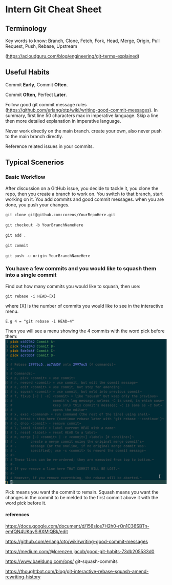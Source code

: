 # Intern Git Cheat Sheet #

## Terminology ##

Key words to know:
Branch, Clone, Fetch, Fork, Head, Merge, Origin, Pull Request, Push, Rebase, Upstream

(https://acloudguru.com/blog/engineering/git-terms-explained)



## Useful Habits ##
Commit **Early**, Commit **Often**.

Commit **Often**, Perfect **Later**.

Follow good git commit message rules (https://github.com/erlang/otp/wiki/writing-good-commit-messages). In summary, first line 50 characters max in imperative language. Skip a line then more detailed explanation in imperative language.

Never work directly on the main branch. create your own, also never push to the main branch directly.

Reference related issues in your commits.

## Typical Scenerios ##


### Basic Workflow ###

After discussion on a GitHub issue, you decide to tackle it, you clone the repo, then you create a branch to work on. You switch to that branch, start working on it. You add commits and good commit messages. when you are done, you push your changes.

```
git clone git@github.com:coreos/YourRepoHere.git

git checkout -b YourBranchNameHere

git add .

git commit

git push -u origin YourBranchNameHere
```

### You have a few commits and you would like to squash them into a single commit ###

Find out how many commits you would like to squash, then use:

```
git rebase -i HEAD~[X]
```

where [X] is the number of commits you would like to see in the interactive menu.

 ```
 E.g 4 = "git rebase -i HEAD~4"
 ```
Then you will see a menu showing the 4 commits with the word pick before them:
![Squash commits](https://raw.githubusercontent.com/mohelt/InternCheatSheets/main/images/rebase.webp)

Pick means you want the commit to remain. Squash means you want the changes in the commit to be melded to the first commit above it with the word pick before it. 

#### references ####
https://docs.google.com/document/d/156sIos7H2h0-rOn1C36SBTn-emfQN4UKqvSi8XMlQBk/edit

https://github.com/erlang/otp/wiki/writing-good-commit-messages

https://medium.com/@lorenzen.jacob/good-git-habits-73db205533d0

https://www.baeldung.com/ops/
git-squash-commits

https://thoughtbot.com/blog/git-interactive-rebase-squash-amend-rewriting-history